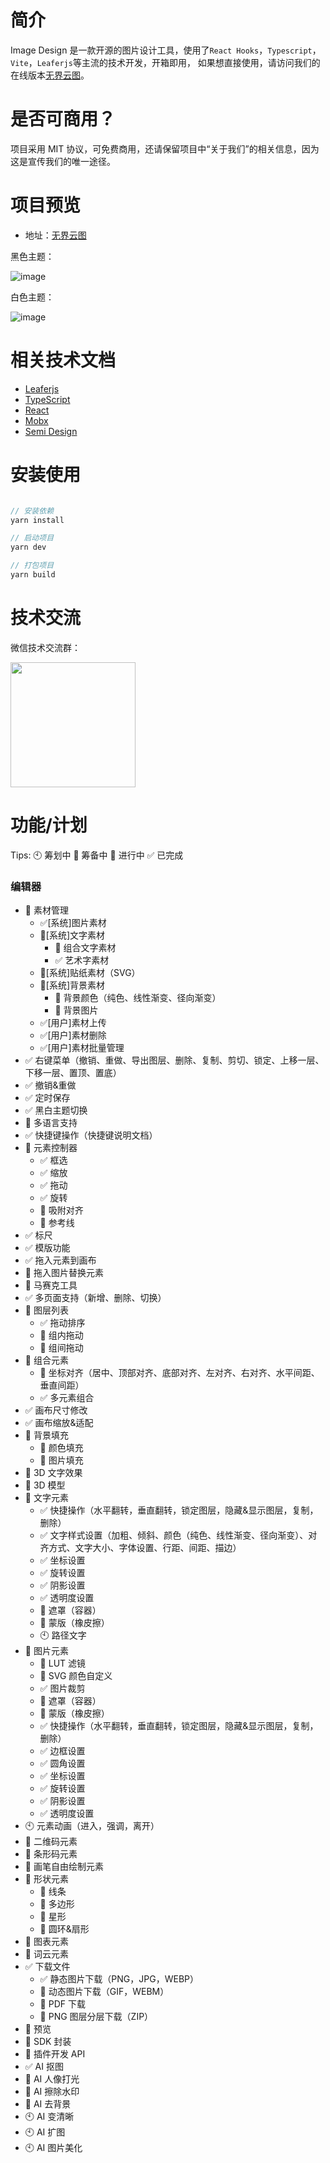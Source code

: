 # 简介

Image Design 是一款开源的图片设计工具，使用了`React Hooks`，`Typescript`，`Vite`，`Leaferjs`等主流的技术开发，开箱即用，
如果想直接使用，请访问我们的在线版本<a href="https://image.h5ds.com" target="_blank">无界云图</a>。

# 是否可商用？

项目采用 MIT 协议，可免费商用，还请保留项目中“关于我们”的相关信息，因为这是宣传我们的唯一途径。

# 项目预览

- 地址：<a href="https://image.h5ds.com" target="_blank">无界云图</a>

黑色主题：

![image](https://cdn.h5ds.com/doc/hdesign-1.png)

白色主题：

![image](https://cdn.h5ds.com/doc/hdesign-2.png)

# 相关技术文档

- <a href="https://www.leaferjs.com" target="_blank">Leaferjs</a>
- <a href="https://devblogs.microsoft.com/typescript/" target="_blank">TypeScript</a>
- <a href="https://react.dev/" target="_blank">React</a>
- <a href="https://cn.mobx.js.org/" target="_blank">Mobx</a>
- <a href="https://semi.design/zh-CN/" target="_blank">Semi Design</a>

# 安装使用

```javascript

// 安装依赖
yarn install

// 启动项目
yarn dev

// 打包项目
yarn build
```

# 技术交流

微信技术交流群：

<img src="https://cdn.h5ds.com/wxq.jpg" width="200"/>

# 功能/计划

Tips: 🕙 筹划中 🔲 筹备中 🚧 进行中 ✅ 已完成

### 编辑器

- 🚧 素材管理
  - ✅[系统]图片素材
  - 🚧[系统]文字素材
    - 🚧 组合文字素材
    - ✅ 艺术字素材
  - 🚧[系统]贴纸素材（SVG）
  - 🚧[系统]背景素材
    - 🚧 背景颜色（纯色、线性渐变、径向渐变）
    - 🚧 背景图片
  - ✅[用户]素材上传
  - ✅[用户]素材删除
  - ✅[用户]素材批量管理
- ✅ 右键菜单（撤销、重做、导出图层、删除、复制、剪切、锁定、上移一层、下移一层、置顶、置底）
- ✅ 撤销&重做
- ✅ 定时保存
- ✅ 黑白主题切换
- 🔲 多语言支持
- ✅ 快捷键操作（快捷键说明文档）
- 🚧 元素控制器
  - ✅ 框选
  - ✅ 缩放
  - ✅ 拖动
  - ✅ 旋转
  - 🚧 吸附对齐
  - 🔲 参考线
- ✅ 标尺
- ✅ 模版功能
- ✅ 拖入元素到画布
- 🔲 拖入图片替换元素
- 🔲 马赛克工具
- ✅ 多页面支持（新增、删除、切换）
- 🚧 图层列表
  - ✅ 拖动排序
  - 🚧 组内拖动
  - 🚧 组间拖动
- 🚧 组合元素
  - 🚧 坐标对齐（居中、顶部对齐、底部对齐、左对齐、右对齐、水平间距、垂直间距）
  - ✅ 多元素组合
- ✅ 画布尺寸修改
- ✅ 画布缩放&适配
- 🚧 背景填充
  - 🚧 颜色填充
  - 🚧 图片填充
- 🔲 3D 文字效果
- 🔲 3D 模型
- 🚧 文字元素
  - ✅ 快捷操作（水平翻转，垂直翻转，锁定图层，隐藏&显示图层，复制，删除）
  - ✅ 文字样式设置（加粗、倾斜、颜色（纯色、线性渐变、径向渐变）、对齐方式、文字大小、字体设置、行距、间距、描边）
  - ✅ 坐标设置
  - ✅ 旋转设置
  - ✅ 阴影设置
  - ✅ 透明度设置
  - 🔲 遮罩（容器）
  - 🔲 蒙版（橡皮擦）
  - 🕙 路径文字
- 🚧 图片元素
  - 🔲 LUT 滤镜
  - 🚧 SVG 颜色自定义
  - ✅ 图片裁剪
  - 🔲 遮罩（容器）
  - 🔲 蒙版（橡皮擦）
  - ✅ 快捷操作（水平翻转，垂直翻转，锁定图层，隐藏&显示图层，复制，删除）
  - ✅ 边框设置
  - ✅ 圆角设置
  - ✅ 坐标设置
  - ✅ 旋转设置
  - ✅ 阴影设置
  - ✅ 透明度设置
- 🕙 元素动画（进入，强调，离开）
- 🔲 二维码元素
- 🔲 条形码元素
- 🔲 画笔自由绘制元素
- 🔲 形状元素
  - 🔲 线条
  - 🔲 多边形
  - 🔲 星形
  - 🔲 圆环&扇形
- 🔲 图表元素
- 🔲 词云元素
- ✅ 下载文件
  - ✅ 静态图片下载（PNG，JPG，WEBP）
  - 🔲 动态图片下载（GIF，WEBM）
  - 🔲 PDF 下载
  - 🔲 PNG 图层分层下载（ZIP）
- 🔲 预览
- 🔲 SDK 封装
- 🔲 插件开发 API
- ✅ AI 抠图
- 🔲 AI 人像打光
- 🔲 AI 擦除水印
- 🔲 AI 去背景
- 🕙 AI 变清晰
- 🕙 AI 扩图
- 🕙 AI 图片美化

